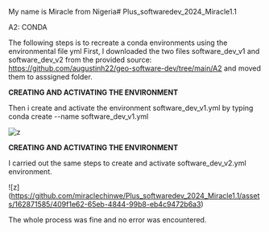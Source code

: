 My name is Miracle from Nigeria# Plus_softwaredev_2024_Miracle1.1

A2: CONDA

The following steps is to recreate a conda environments using the environmental file yml
First, I downloaded the two files software_dev_v1 and software_dev_v2 from the provided source: https://github.com/augustinh22/geo-software-dev/tree/main/A2 and moved them to asssigned folder.

**CREATING AND ACTIVATING THE ENVIRONMENT**

Then i create and activate the environment software_dev_v1.yml by typing conda create --name software_dev_v1.yml

![z](https://github.com/miraclechinwe/Plus_softwaredev_2024_Miracle1.1/assets/162871585/bf2e250b-f79c-4fcd-86b0-228795f29c6f)


**CREATING AND ACTIVATING THE ENVIRONMENT**

I carried out the same steps to create and activate software_dev_v2.yml environment.

![z]
(https://github.com/miraclechinwe/Plus_softwaredev_2024_Miracle1.1/assets/162871585/409f1e62-65eb-4844-99b8-eb4c9472b6a3)

The whole process was fine and no error was encountered.
